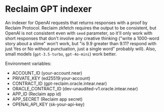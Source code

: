 # Reclaim GPT indexer

An indexer for OpenAI requests that returns responses with a proof by Reclaim Protocol. Reclaim zkfetch requires the output to be consistent, but OpenAI is not consistent even with `seed` parameter, so it'll only work with short responses that don't involve any creative thinking ("write a 1000-word story about a slime" won't work, but "is 9.9 greater than 9.11? respond with just Yes or No without punctuation, just a single word" probably will). Also, small models (`gpt-3.5-turbo`, `gpt-4o-mini`) work better.

Environment variables:
- ACCOUNT_ID (your-account.near)
- PRIVATE_KEY (ed25519:your-account)
- CONTRACT_ID (gpt-reclaim.oracle.intear.near)
- ORACLE_CONTRACT_ID (dev-unaudited-v1.oracle.intear.near)
- APP_ID (Reclaim app id)
- APP_SECRET (Reclaim app secret)
- OPENAI_API_KEY (sk-your-api-key)
